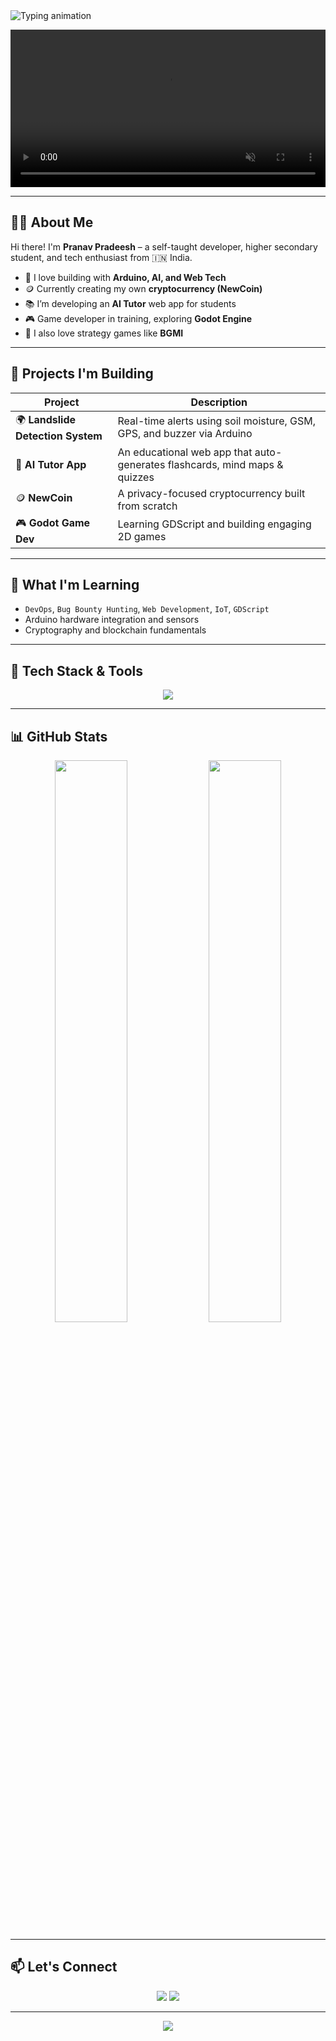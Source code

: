 <!-- Banner -->
<img src="https://readme-typing-svg.demolab.com?font=Fira+Code&size=24&pause=1000&color=00F7FF&center=true&vCenter=true&width=700&height=45&lines=Hey%2C+I'm+Pranav+Pradeesh+%F0%9F%91%8B;Tech+Explorer+%7C+AI+Builder+%7C+IoT+Innovator+%F0%9F%A7%A0;Always+Learning+%7C+Always+Building+%F0%9F%9A%80" alt="Typing animation" />

<p align="center">
  <video autoplay loop muted playsinline width="100%">
    <source src="PRANAV%20PRADEESH_20250708_003344_0002.mp4" type="video/mp4">
    Your browser does not support the video tag.
  </video>
</p>

---

## 🧑‍💻 About Me

Hi there! I'm **Pranav Pradeesh** – a self-taught developer, higher secondary student, and tech enthusiast from 🇮🇳 India.

- 🔧 I love building with **Arduino, AI, and Web Tech**
- 🪙 Currently creating my own **cryptocurrency (NewCoin)**
- 📚 I’m developing an **AI Tutor** web app for students
- 🎮 Game developer in training, exploring **Godot Engine**
- 🎯 I also love strategy games like **BGMI**

---

## 🚧 Projects I'm Building

| Project | Description |
|--------|-------------|
| 🌍 **Landslide Detection System** | Real-time alerts using soil moisture, GSM, GPS, and buzzer via Arduino |
| 🤖 **AI Tutor App** | An educational web app that auto-generates flashcards, mind maps & quizzes |
| 🪙 **NewCoin** | A privacy-focused cryptocurrency built from scratch |
| 🎮 **Godot Game Dev** | Learning GDScript and building engaging 2D games |

---

## 🧠 What I'm Learning

- `DevOps`, `Bug Bounty Hunting`, `Web Development`, `IoT`, `GDScript`
- Arduino hardware integration and sensors
- Cryptography and blockchain fundamentals

---

## 🚀 Tech Stack & Tools

<p align="center">
  <img src="https://skillicons.dev/icons?i=arduino,html,css,js,python,nodejs,git,github,replit,vscode" />
</p>

---

## 📊 GitHub Stats

<p align="center">
  <img src="https://github-readme-stats.vercel.app/api?username=achupradeesh&show_icons=true&theme=tokyonight&hide_border=true" width="48%"/>
  <img src="https://github-readme-streak-stats.herokuapp.com/?user=achupradeesh&theme=tokyonight&hide_border=true" width="48%"/>
</p>

---

## 📫 Let's Connect

<p align="center">
  <a href="mailto:achupradeesh1984@gmail.com"><img src="https://img.shields.io/badge/Email-Contact%20Me-blue?style=for-the-badge&logo=gmail"></a>
  <a href="https://github.com/achupradeesh"><img src="https://img.shields.io/badge/GitHub-Profile-black?style=for-the-badge&logo=github"></a>
</p>

---

<p align="center">
  <img src="https://capsule-render.vercel.app/api?type=waving&color=gradient&height=100&section=footer"/>
</p>

